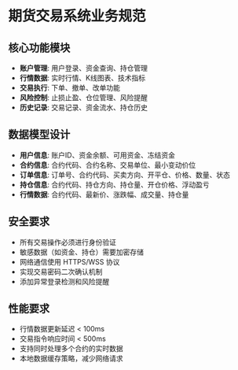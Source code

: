 # 期货交易系统业务规范

## 核心功能模块
- **账户管理**: 用户登录、资金查询、持仓管理
- **行情数据**: 实时行情、K线图表、技术指标
- **交易执行**: 下单、撤单、改单功能
- **风险控制**: 止损止盈、仓位管理、风险提醒
- **历史记录**: 交易记录、资金流水、持仓历史

## 数据模型设计
- **用户信息**: 账户ID、资金余额、可用资金、冻结资金
- **合约信息**: 合约代码、合约名称、交易单位、最小变动价位
- **订单信息**: 订单号、合约代码、买卖方向、开平仓、价格、数量、状态
- **持仓信息**: 合约代码、持仓方向、持仓量、开仓价格、浮动盈亏
- **行情数据**: 合约代码、最新价、涨跌幅、成交量、持仓量

## 安全要求
- 所有交易操作必须进行身份验证
- 敏感数据（如资金、持仓）需要加密存储
- 网络通信使用 HTTPS/WSS 协议
- 实现交易密码二次确认机制
- 添加异常登录检测和风险提醒

## 性能要求
- 行情数据更新延迟 < 100ms
- 交易指令响应时间 < 500ms
- 支持同时处理多个合约的实时数据
- 本地数据缓存策略，减少网络请求